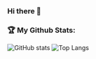 ### Hi there 👋


### 🏆 My Github Stats:
![GitHub stats](https://github-readme-stats.vercel.app/api?username=emilylauyw&show_icons=true&theme=highcontrast )
![Top Langs](https://github-readme-stats.vercel.app/api/top-langs/?username=emilylauyw&theme=highcontrast )



<!--
**emilylauyw/emilylauyw** is a ✨ _special_ ✨ repository because its `README.md` (this file) appears on your GitHub profile.

Here are some ideas to get you started:

- 🔭 I’m currently working on ...
- 🌱 I’m currently learning ...
- 👯 I’m looking to collaborate on ...
- 🤔 I’m looking for help with ...
- 💬 Ask me about ...
- 📫 How to reach me: ...
- 😄 Pronouns: ...
- ⚡ Fun fact: ...
-->
